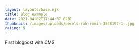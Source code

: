 ```yaml
---
layout: layouts/base.njk
title: Blog example
date: 2021-04-02T17:44:37.020Z
thumbnail: /images/uploads/pexels-rok-romih-3848197-1-.jpg
rating: 5
---
```

First blogpost with CMS